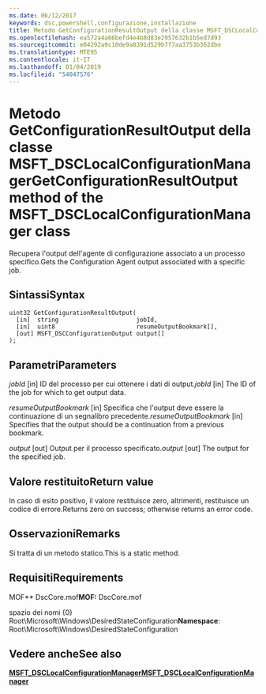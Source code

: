 ```yaml
---
ms.date: 06/12/2017
keywords: dsc,powershell,configurazione,installazione
title: Metodo GetConfigurationResultOutput della classe MSFT_DSCLocalConfigurationManager
ms.openlocfilehash: ea572a4a66befd4e4b8d83e2957632b1b5ed7d93
ms.sourcegitcommit: e04292a9c10de9a8391d529b7f7aa3753b362dbe
ms.translationtype: MTE95
ms.contentlocale: it-IT
ms.lasthandoff: 01/04/2019
ms.locfileid: "54047576"
---
```

# <a name="getconfigurationresultoutput-method-of-the-msftdsclocalconfigurationmanager-class"></a><span data-ttu-id="2b289-103">Metodo GetConfigurationResultOutput della classe MSFT_DSCLocalConfigurationManager</span><span class="sxs-lookup"><span data-stu-id="2b289-103">GetConfigurationResultOutput method of the MSFT_DSCLocalConfigurationManager class</span></span>

<span data-ttu-id="2b289-104">Recupera l'output dell'agente di configurazione associato a un processo specifico.</span><span class="sxs-lookup"><span data-stu-id="2b289-104">Gets the Configuration Agent output associated with a specific job.</span></span>

## <a name="syntax"></a><span data-ttu-id="2b289-105">Sintassi</span><span class="sxs-lookup"><span data-stu-id="2b289-105">Syntax</span></span>

```mof
uint32 GetConfigurationResultOutput(
  [in]  string                      jobId,
  [in]  uint8                       resumeOutputBookmark[],
  [out] MSFT_DSCConfigurationOutput output[]
);
```

## <a name="parameters"></a><span data-ttu-id="2b289-106">Parametri</span><span class="sxs-lookup"><span data-stu-id="2b289-106">Parameters</span></span>

<span data-ttu-id="2b289-107">*jobId* \[in\] ID del processo per cui ottenere i dati di output.</span><span class="sxs-lookup"><span data-stu-id="2b289-107">*jobId* \[in\] The ID of the job for which to get output data.</span></span>

<span data-ttu-id="2b289-108">*resumeOutputBookmark* \[in\] Specifica che l'output deve essere la continuazione di un segnalibro precedente.</span><span class="sxs-lookup"><span data-stu-id="2b289-108">*resumeOutputBookmark* \[in\] Specifies that the output should be a continuation from a previous bookmark.</span></span>

<span data-ttu-id="2b289-109">*output* \[out\] Output per il processo specificato.</span><span class="sxs-lookup"><span data-stu-id="2b289-109">*output* \[out\] The output for the specified job.</span></span>

## <a name="return-value"></a><span data-ttu-id="2b289-110">Valore restituito</span><span class="sxs-lookup"><span data-stu-id="2b289-110">Return value</span></span>

<span data-ttu-id="2b289-111">In caso di esito positivo, il valore restituisce zero, altrimenti, restituisce un codice di errore.</span><span class="sxs-lookup"><span data-stu-id="2b289-111">Returns zero on success; otherwise returns an error code.</span></span>

## <a name="remarks"></a><span data-ttu-id="2b289-112">Osservazioni</span><span class="sxs-lookup"><span data-stu-id="2b289-112">Remarks</span></span>

<span data-ttu-id="2b289-113">Si tratta di un metodo statico.</span><span class="sxs-lookup"><span data-stu-id="2b289-113">This is a static method.</span></span>

## <a name="requirements"></a><span data-ttu-id="2b289-114">Requisiti</span><span class="sxs-lookup"><span data-stu-id="2b289-114">Requirements</span></span>

<span data-ttu-id="2b289-115">MOF\*\* DscCore.mof</span><span class="sxs-lookup"><span data-stu-id="2b289-115">**MOF:** DscCore.mof</span></span>

<span data-ttu-id="2b289-116">spazio dei nomi {0} Root\Microsoft\Windows\DesiredStateConfiguration</span><span class="sxs-lookup"><span data-stu-id="2b289-116">**Namespace**: Root\Microsoft\Windows\DesiredStateConfiguration</span></span>

## <a name="see-also"></a><span data-ttu-id="2b289-117">Vedere anche</span><span class="sxs-lookup"><span data-stu-id="2b289-117">See also</span></span>

[<span data-ttu-id="2b289-118">**MSFT_DSCLocalConfigurationManager**</span><span class="sxs-lookup"><span data-stu-id="2b289-118">**MSFT_DSCLocalConfigurationManager**</span></span>](msft-dsclocalconfigurationmanager.md)